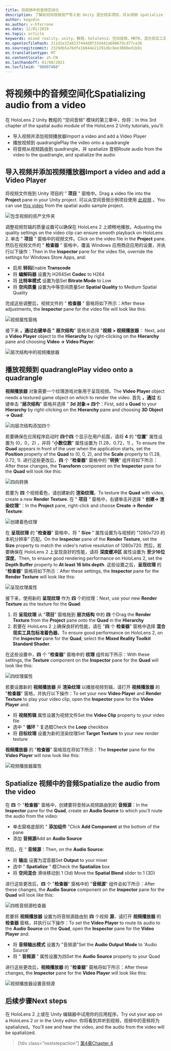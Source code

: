 ```yaml
---
title: 将视频中的音频空间化
description: 了解如何将视频资产导入到 Unity 混合现实项目，并从视频 spatialize 音频。
author: kegodin
ms.author: v-hferrone
ms.date: 12/01/2019
ms.topic: article
keywords: mixed reality，unity，教程，hololens2，空间音频，MRTK，混合现实工具包，UWP，Windows 10，HRTF，头相关传输函数，回音，Microsoft Spatializer，视频导入，视频播放器
ms.openlocfilehash: 211d1e32a8137444d0f33d442a60067dcd77ca36
ms.sourcegitcommit: 2329db5a76dfe1b844e21291dbc8ee3888ed1b81
ms.translationtype: MT
ms.contentlocale: zh-CN
ms.lasthandoff: 01/08/2021
ms.locfileid: "98007408"
---
```

# <a name="spatializing-audio-from-a-video"></a><span data-ttu-id="07770-104">将视频中的音频空间化</span><span class="sxs-lookup"><span data-stu-id="07770-104">Spatializing audio from a video</span></span>

<span data-ttu-id="07770-105">在 HoloLens 2 Unity 教程的 "空间音频" 模块的第三章中，你将：</span><span class="sxs-lookup"><span data-stu-id="07770-105">In this 3rd chapter of the spatial audio module of the HoloLens 2 Unity tutorials, you'll:</span></span>
* <span data-ttu-id="07770-106">导入视频并添加视频播放器</span><span class="sxs-lookup"><span data-stu-id="07770-106">Import a video and add a Video Player</span></span>
* <span data-ttu-id="07770-107">播放视频到 quadrangle</span><span class="sxs-lookup"><span data-stu-id="07770-107">Play the video onto a quadrangle</span></span>
* <span data-ttu-id="07770-108">将音频从视频路由到 quadrangle，并 spatialize 音频</span><span class="sxs-lookup"><span data-stu-id="07770-108">Route audio from the video to the quadrangle, and spatialize the audio</span></span>

## <a name="import-a-video-and-add-a-video-player"></a><span data-ttu-id="07770-109">导入视频并添加视频播放器</span><span class="sxs-lookup"><span data-stu-id="07770-109">Import a video and add a Video Player</span></span>

<span data-ttu-id="07770-110">将视频文件拖到 Unity 项目的 " **项目** " 窗格中。</span><span class="sxs-lookup"><span data-stu-id="07770-110">Drag a video file into the **Project** pane in your Unity project.</span></span> <span data-ttu-id="07770-111">可以从空间音频示例项目使用 [此视频](https://github.com/microsoft/spatialaudio-unity/blob/develop/Samples/MicrosoftSpatializerSample/Assets/Microsoft%20HoloLens%20-%20Spatial%20Sound-PTPvx7mDon4.mp4?raw=true) 。</span><span class="sxs-lookup"><span data-stu-id="07770-111">You can use [this video](https://github.com/microsoft/spatialaudio-unity/blob/develop/Samples/MicrosoftSpatializerSample/Assets/Microsoft%20HoloLens%20-%20Spatial%20Sound-PTPvx7mDon4.mp4?raw=true) from the spatial audio sample project.</span></span>

![包含视频的资产文件夹](images/spatial-audio/assets-folder-with-video.png)

<span data-ttu-id="07770-113">调整视频剪辑的质量设置可以确保在 HoloLens 2 上顺畅地播放。</span><span class="sxs-lookup"><span data-stu-id="07770-113">Adjusting the quality settings on the video clip can ensure smooth playback on HoloLens 2.</span></span> <span data-ttu-id="07770-114">单击 " **项目** " 窗格中的视频文件。</span><span class="sxs-lookup"><span data-stu-id="07770-114">Click on the video file in the **Project** pane.</span></span> <span data-ttu-id="07770-115">然后在视频文件的 " **检查器** " 窗格中，覆盖 Windows 应用商店应用的设置，并执行以下操作：</span><span class="sxs-lookup"><span data-stu-id="07770-115">Then in the **Inspector** pane for the video file, override the settings for Windows Store Apps, and:</span></span>
* <span data-ttu-id="07770-116">启用 **转码**</span><span class="sxs-lookup"><span data-stu-id="07770-116">Enable **Transcode**</span></span>
* <span data-ttu-id="07770-117">将 **编解码器** 设置为 H264</span><span class="sxs-lookup"><span data-stu-id="07770-117">Set **Codec** to H264</span></span>
* <span data-ttu-id="07770-118">将 **比特率模式** 设置为低</span><span class="sxs-lookup"><span data-stu-id="07770-118">Set **Bitrate Mode** to Low</span></span>
* <span data-ttu-id="07770-119">将 **空间质量** 设置为中等空间质量</span><span class="sxs-lookup"><span data-stu-id="07770-119">Set **Spatial Quality** to Medium Spatial Quality</span></span>

<span data-ttu-id="07770-120">完成这些调整后，视频文件的 " **检查器** " 窗格将如下所示：</span><span class="sxs-lookup"><span data-stu-id="07770-120">After these adjustments, the **Inspector** pane for the video file will look like this:</span></span>

![视频属性窗格](images/spatial-audio/video-property-pane.png)

<span data-ttu-id="07770-122">接下来 **，通过右键单击 "** **层次结构**" 窗格并选择 "**视频 > 视频播放器**： </span><span class="sxs-lookup"><span data-stu-id="07770-122">Next, add a **Video Player** object to the **Hierarchy** by right-clicking on the **Hierarchy** pane and choosing **Video -> Video Player**:</span></span>

![层次结构中的视频播放器](images/spatial-audio/video-player-in-hierarchy.png)

## <a name="play-video-onto-a-quadrangle"></a><span data-ttu-id="07770-124">播放视频到 quadrangle</span><span class="sxs-lookup"><span data-stu-id="07770-124">Play video onto a quadrangle</span></span>

<span data-ttu-id="07770-125">**视频播放器** 对象需要一个纹理游戏对象用于呈现视频。</span><span class="sxs-lookup"><span data-stu-id="07770-125">The **Video Player** object needs a textured game object on which to render the video.</span></span> <span data-ttu-id="07770-126">首先 **，通过** 右键单击 "**层次结构**" 窗格并选择 " **3d 对象-> 四个**：</span><span class="sxs-lookup"><span data-stu-id="07770-126">First, add a **Quad** to your **Hierarchy** by right-clicking on the **Hierarchy** pane and choosing **3D Object -> Quad**:</span></span>

![向层次结构添加四个](images/spatial-audio/add-quad-to-hierarchy.png)

<span data-ttu-id="07770-128">若要确保在应用程序启动时 **四个四** 个显示在用户前面，请将 **4** 的 "**位置**" 属性设置为 (0，0，2) ，并将 "**小数位数**" 属性设置为 (1.28，0.72，1) 。</span><span class="sxs-lookup"><span data-stu-id="07770-128">To ensure the **Quad** appears in front of the user when the application starts, set the **Position** property of the **Quad** to (0, 0, 2), and the **Scale** property to (1.28, 0.72, 1).</span></span> <span data-ttu-id="07770-129">进行这些更改后，**四** 个 "**检查器**" 窗格中的 "**转换**" 组件将如下所示：</span><span class="sxs-lookup"><span data-stu-id="07770-129">After these changes, the **Transform** component on the **Inspector** pane for the **Quad** will look like this:</span></span>

![四向转换](images/spatial-audio/quad-transform.png)

<span data-ttu-id="07770-131">若要为 **四** 个视频着色，请创建新的 **渲染纹理**。</span><span class="sxs-lookup"><span data-stu-id="07770-131">To texture the **Quad** with video, create a new **Render Texture**.</span></span> <span data-ttu-id="07770-132">在 " **项目** " 窗格中，右键单击并选择 " **创建-> 渲染纹理**"：</span><span class="sxs-lookup"><span data-stu-id="07770-132">In the **Project** pane, right-click and choose **Create -> Render Texture**:</span></span>

![创建着色纹理](images/spatial-audio/create-render-texture.png)

<span data-ttu-id="07770-134">在 **呈现纹理** 的 "**检查器**" 窗格中，将 " **Size** " 属性设置为与视频的 "1280x720 的本机分辨率" 匹配。</span><span class="sxs-lookup"><span data-stu-id="07770-134">On the **Inspector** pane of the **Render Texture**, set the **Size** property to match the video's native resolution of 1280x720.</span></span> <span data-ttu-id="07770-135">然后，若要确保在 HoloLens 2 上呈现良好的性能，请将 **深度缓冲区** 属性设置为 **至少16位深度**。</span><span class="sxs-lookup"><span data-stu-id="07770-135">Then, to ensure good rendering performance on HoloLens 2, set the **Depth Buffer** property to **At least 16 bits depth**.</span></span> <span data-ttu-id="07770-136">这些设置之后，**呈现纹理** 的 "**检查器**" 窗格将如下所示：</span><span class="sxs-lookup"><span data-stu-id="07770-136">After these settings, the **Inspector** pane for the **Render Texture** will look like this:</span></span>

![呈现纹理属性](images/spatial-audio/render-texture-properties.png)

<span data-ttu-id="07770-138">接下来，使用新的 **呈现纹理** 作为 **四** 个的纹理：</span><span class="sxs-lookup"><span data-stu-id="07770-138">Next, use your new **Render Texture** as the texture for the **Quad**:</span></span>
1. <span data-ttu-id="07770-139">将 **呈现纹理** 从 "**项目**" 窗格拖到 **层次结构** 中的 **四** 个</span><span class="sxs-lookup"><span data-stu-id="07770-139">Drag the **Render Texture** from the **Project** pane onto the **Quad** in the **Hierarchy**</span></span>
2. <span data-ttu-id="07770-140">若要在 HoloLens 2 上确保良好的性能，请在 "**四** 个 **检查器**" 窗格中选择 **混合现实工具包标准着色器**。</span><span class="sxs-lookup"><span data-stu-id="07770-140">To ensure good performance on HoloLens 2, on the **Inspector** pane for the **Quad**, select the **Mixed Reality Toolkit Standard Shader**.</span></span>

<span data-ttu-id="07770-141">在这些设置中，**四** 个 "**检查器**" 窗格中的 **纹理** 组件如下所示：</span><span class="sxs-lookup"><span data-stu-id="07770-141">With these settings, the **Texture** component on the **Inspector** pane for the **Quad** will look like this:</span></span>

![四纹理属性](images/spatial-audio/quad-texture-properties.png)

<span data-ttu-id="07770-143">若要设置新的 **视频播放器** 并 **渲染纹理** 以播放视频剪辑，请打开 **视频播放器** 的 "**检查器**" 窗格，并执行以下操作：</span><span class="sxs-lookup"><span data-stu-id="07770-143">To set your new **Video Player** and **Render Texture** to play your video clip, open the **Inspector** pane for the **Video Player** and:</span></span>
* <span data-ttu-id="07770-144">将 **视频剪辑** 属性设置为视频文件</span><span class="sxs-lookup"><span data-stu-id="07770-144">Set the **Video Clip** property to your video file</span></span>
* <span data-ttu-id="07770-145">选中 " **循环** " 复选框</span><span class="sxs-lookup"><span data-stu-id="07770-145">Check the **Loop** checkbox</span></span>
* <span data-ttu-id="07770-146">将 **目标纹理** 设置为新的渲染纹理</span><span class="sxs-lookup"><span data-stu-id="07770-146">Set **Target Texture** to your new render texture</span></span>

<span data-ttu-id="07770-147">**视频播放器** 的 "**检查器**" 窗格现在将如下所示：</span><span class="sxs-lookup"><span data-stu-id="07770-147">The **Inspector** pane for the **Video Player** will now look like this:</span></span>

![视频播放器属性](images/spatial-audio/video-player-properties.png)

## <a name="spatialize-the-audio-from-the-video"></a><span data-ttu-id="07770-149">Spatialize 视频中的音频</span><span class="sxs-lookup"><span data-stu-id="07770-149">Spatialize the audio from the video</span></span>

<span data-ttu-id="07770-150">在 **四** 个 "**检查器**" 窗格中，创建要将音频从视频路由到的 **音频源**：</span><span class="sxs-lookup"><span data-stu-id="07770-150">In the **Inspector** pane for the **Quad**, create an **Audio Source** to which you'll route the audio from the video:</span></span>
* <span data-ttu-id="07770-151">单击窗格底部的 " **添加组件** "</span><span class="sxs-lookup"><span data-stu-id="07770-151">Click **Add Component** at the bottom of the pane</span></span>
* <span data-ttu-id="07770-152">添加 **音频源**</span><span class="sxs-lookup"><span data-stu-id="07770-152">Add an **Audio Source**</span></span>

<span data-ttu-id="07770-153">然后，在 " **音频源**：</span><span class="sxs-lookup"><span data-stu-id="07770-153">Then, on the **Audio Source**:</span></span>
* <span data-ttu-id="07770-154">将 **输出** 设置为混音器</span><span class="sxs-lookup"><span data-stu-id="07770-154">Set **Output** to your mixer</span></span>
* <span data-ttu-id="07770-155">选中 " **Spatialize** " 框</span><span class="sxs-lookup"><span data-stu-id="07770-155">Check the **Spatialize** box</span></span>
* <span data-ttu-id="07770-156">将 **空间混合** 滑块移动到 1 (3d) </span><span class="sxs-lookup"><span data-stu-id="07770-156">Move the **Spatial Blend** slider to 1 (3D)</span></span>

<span data-ttu-id="07770-157">进行这些更改后，**四** 个 "**检查器**" 窗格中的 "**音频源**" 组件会如下所示：</span><span class="sxs-lookup"><span data-stu-id="07770-157">After these changes, the **Audio Source** component on the **Inspector** pane for the **Quad** will look like this:</span></span>

![四核音频源检查器](images/spatial-audio/quad-audio-source-inspector.png)

<span data-ttu-id="07770-159">若要将 **视频播放器** 设置为将音频源路由到 **四** 个视频 **源**，请打开 **视频播放器** 的 **检查器** 窗格，并执行以下操作：</span><span class="sxs-lookup"><span data-stu-id="07770-159">To set the **Video Player** to route its audio to the **Audio Source** on the **Quad**, open the **Inspector** pane for the **Video Player** and:</span></span>
* <span data-ttu-id="07770-160">将 **音频输出模式** 设置为 "音频源"</span><span class="sxs-lookup"><span data-stu-id="07770-160">Set the **Audio Output Mode** to 'Audio Source'</span></span>
* <span data-ttu-id="07770-161">将 " **音频源** " 属性设置为四</span><span class="sxs-lookup"><span data-stu-id="07770-161">Set the **Audio Source** property to your Quad</span></span>

<span data-ttu-id="07770-162">进行这些更改后，**视频播放器** 的 "**检查器**" 窗格将如下所示：</span><span class="sxs-lookup"><span data-stu-id="07770-162">After these changes, the **Inspector** pane for the **Video Player** will look like this:</span></span>

![视频播放器设置音频源](images/spatial-audio/video-player-set-audio-source.png)

## <a name="next-steps"></a><span data-ttu-id="07770-164">后续步骤</span><span class="sxs-lookup"><span data-stu-id="07770-164">Next steps</span></span>

<span data-ttu-id="07770-165">在 HoloLens 2 上或在 Unity 编辑器中试用你的应用程序。</span><span class="sxs-lookup"><span data-stu-id="07770-165">Try out your app on a HoloLens 2 or in the Unity editor.</span></span> <span data-ttu-id="07770-166">你将看到并听到视频，视频中的音频将为 spatialized。</span><span class="sxs-lookup"><span data-stu-id="07770-166">You'll see and hear the video, and the audio from the video will be spatialized.</span></span>

> [!div class="nextstepaction"]
> [<span data-ttu-id="07770-167">第4章</span><span class="sxs-lookup"><span data-stu-id="07770-167">Chapter 4</span></span>](unity-spatial-audio-ch4.md) 

